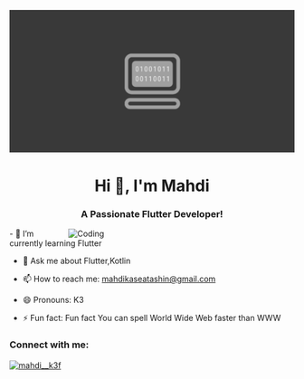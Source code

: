 [![MasterHead](https://github.com/MahdiKaseAtashin/MahdiKaseAtashin/blob/main/banner.png)](https://www.instagram.com/mahdi__k3f/)

<h1 align="center">Hi 👋, I'm Mahdi</h1>
<h3 align="center">A Passionate Flutter Developer!</h3>

<!--  profile views!-->
<!-- <p align="left"> <img src="https://komarev.com/ghpvc/?username=MahdiKaseAtashin&label=Profile%20views&color=0e75b6&style=flat" alt="Mahdi" /> </p> -->
<img align="right" alt="Coding" width="400" src="https://pin.it/4Rmz133">
- 🌱 I’m currently learning Flutter

- 💬 Ask me about Flutter,Kotlin

- 📫 How to reach me: mahdikaseatashin@gmail.com

- 😄 Pronouns: K3

- ⚡ Fun fact: Fun fact You can spell World Wide Web faster than WWW
<h3 align="left">Connect with me:</h3>
<p align="left">
<a href="https://www.instagram.com/mahdi__k3f/" target="blank"><img align="center" src="https://raw.githubusercontent.com/rahuldkjain/github-profile-readme-generator/master/src/images/icons/Social/instagram.svg" alt="mahdi__k3f" height="30" width="40" /></a>
</p>
<!--
**MahdiKaseAtashin/MahdiKaseAtashin** is a ✨ _special_ ✨ repository because its `README.md` (this file) appears on your GitHub profile.

-->
